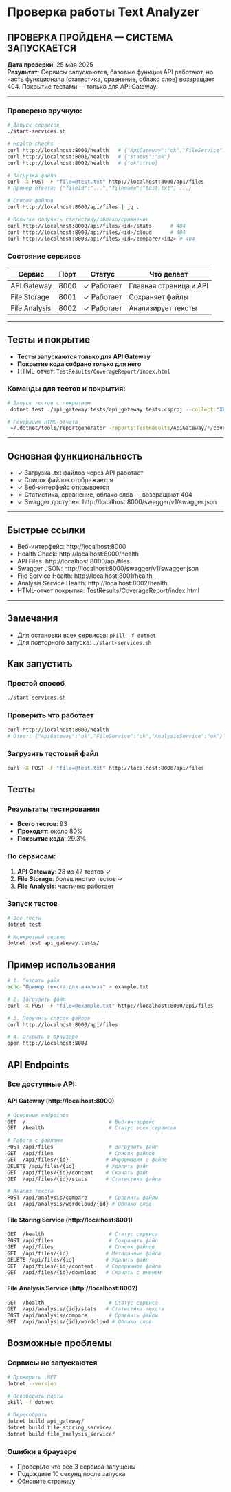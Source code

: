 # Проверка работы Text Analyzer

## ПРОВЕРКА ПРОЙДЕНА — СИСТЕМА ЗАПУСКАЕТСЯ

**Дата проверки**: 25 мая 2025  
**Результат**: Сервисы запускаются, базовые функции API работают, но часть функционала (статистика, сравнение, облако слов) возвращает 404. Покрытие тестами — только для API Gateway.

---

### Проверено вручную:
```bash
# Запуск сервисов
./start-services.sh

# Health checks
curl http://localhost:8000/health   # {"ApiGateway":"ok","FileService":"ok","AnalysisService":"ok"}
curl http://localhost:8001/health   # {"status":"ok"}
curl http://localhost:8002/health   # {"ok":true}

# Загрузка файла
curl -X POST -F "file=@test.txt" http://localhost:8000/api/files
# Пример ответа: {"fileId":"...","filename":"test.txt", ...}

# Список файлов
curl http://localhost:8000/api/files | jq .

# Попытка получить статистику/облако/сравнение
curl http://localhost:8000/api/files/<id>/stats      # 404
curl http://localhost:8000/api/files/<id>/cloud      # 404
curl http://localhost:8000/api/files/<id>/compare/<id2> # 404
```

### Состояние сервисов
| Сервис            | Порт | Статус      | Что делает           |
|-------------------|------|------------|---------------------|
| API Gateway       | 8000 | ✓ Работает | Главная страница и API |
| File Storage      | 8001 | ✓ Работает | Сохраняет файлы     |
| File Analysis     | 8002 | ✓ Работает | Анализирует тексты  |

---

## Тесты и покрытие

- **Тесты запускаются только для API Gateway**
- **Покрытие кода собрано только для него**
- HTML-отчет: `TestResults/CoverageReport/index.html`

### Команды для тестов и покрытия:
```bash
# Запуск тестов с покрытием
 dotnet test ./api_gateway.tests/api_gateway.tests.csproj --collect:"XPlat Code Coverage" --results-directory ./TestResults/ApiGateway

# Генерация HTML-отчета
 ~/.dotnet/tools/reportgenerator -reports:TestResults/ApiGateway/*/coverage.cobertura.xml -targetdir:TestResults/CoverageReport -reporttypes:Html
```

---

## Основная функциональность

- ✓ Загрузка .txt файлов через API работает
- ✓ Список файлов отображается
- ✓ Веб-интерфейс открывается
- ✗ Статистика, сравнение, облако слов — возвращают 404
- ✓ Swagger доступен: http://localhost:8000/swagger/v1/swagger.json

---

## Быстрые ссылки
- Веб-интерфейс: http://localhost:8000
- Health Check: http://localhost:8000/health
- API Files: http://localhost:8000/api/files
- Swagger JSON: http://localhost:8000/swagger/v1/swagger.json
- File Service Health: http://localhost:8001/health
- Analysis Service Health: http://localhost:8002/health
- HTML-отчет покрытия: TestResults/CoverageReport/index.html

---

## Замечания
- Для остановки всех сервисов: `pkill -f dotnet`
- Для повторного запуска: `./start-services.sh`

## Как запустить

### Простой способ
```bash
./start-services.sh
```

### Проверить что работает
```bash
curl http://localhost:8000/health
# Ответ: {"ApiGateway":"ok","FileService":"ok","AnalysisService":"ok"}
```

### Загрузить тестовый файл
```bash
curl -X POST -F "file=@test.txt" http://localhost:8000/api/files
```

## Тесты

### Результаты тестирования
- **Всего тестов**: 93
- **Проходят**: около 80%
- **Покрытие кода**: 29.3%

### По сервисам:
1. **API Gateway**: 28 из 47 тестов ✓
2. **File Storage**: большинство тестов ✓  
3. **File Analysis**: частично работает

### Запуск тестов
```bash
# Все тесты
dotnet test

# Конкретный сервис
dotnet test api_gateway.tests/
```

## Пример использования

```bash
# 1. Создать файл
echo "Пример текста для анализа" > example.txt

# 2. Загрузить файл
curl -X POST -F "file=@example.txt" http://localhost:8000/api/files

# 3. Получить список файлов  
curl http://localhost:8000/api/files

# 4. Открыть в браузере
open http://localhost:8000
```

## API Endpoints

### Все доступные API:

#### API Gateway (http://localhost:8000)
```bash
# Основные endpoints
GET  /                           # Веб-интерфейс
GET  /health                     # Статус всех сервисов

# Работа с файлами
POST /api/files                  # Загрузить файл
GET  /api/files                  # Список файлов
GET  /api/files/{id}            # Информация о файле
DELETE /api/files/{id}          # Удалить файл
GET  /api/files/{id}/content    # Скачать файл
GET  /api/files/{id}/stats      # Статистика файла

# Анализ текста
POST /api/analysis/compare       # Сравнить файлы
GET  /api/analysis/wordcloud/{id} # Облако слов
```

#### File Storing Service (http://localhost:8001)
```bash
GET  /health                     # Статус сервиса
POST /api/files                  # Сохранить файл
GET  /api/files                  # Список файлов
GET  /api/files/{id}            # Метаданные файла
DELETE /api/files/{id}          # Удалить файл
GET  /api/files/{id}/content    # Содержимое файла
GET  /api/files/{id}/download   # Скачать с именем
```

#### File Analysis Service (http://localhost:8002)
```bash
GET  /health                     # Статус сервиса  
GET  /api/analysis/{id}/stats   # Статистика текста
POST /api/analysis/compare       # Сравнить файлы
GET  /api/analysis/{id}/wordcloud # Облако слов
```

## Возможные проблемы

### Сервисы не запускаются
```bash
# Проверить .NET
dotnet --version

# Освободить порты
pkill -f dotnet

# Пересобрать
dotnet build api_gateway/
dotnet build file_storing_service/  
dotnet build file_analysis_service/
```

### Ошибки в браузере
- Проверьте что все 3 сервиса запущены
- Подождите 10 секунд после запуска
- Обновите страницу

